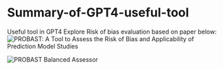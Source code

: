 # Summary-of-GPT4-useful-tool
Useful tool in GPT4 Explore
Risk of bias evaluation based on paper below:  
![ PROBAST: A Tool to Assess the Risk of Bias and Applicability of Prediction Model Studies](https://www.acpjournals.org/doi/10.7326/M18-1376)  
  
![PROBAST Balanced Assessor](https://chat.openai.com/g/g-2ebBPjKR0-probast-balanced-assessor)  




